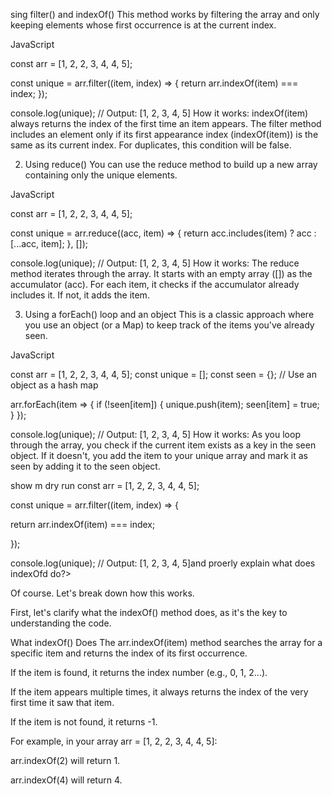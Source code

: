<!-- import { useState } from "react";

// Create a button that toggles between two texts: “Show Password” / “Hide Password”.
export default function Toggle() {
  const [isVisible, setIsVisible] = useState(false); // start with hidden

  function handleToggle() {
    setIsVisible(prev => !prev); // flip true/false
  }

  return (
    <>
      <h1>Toggle</h1>
      <button onClick={handleToggle}>
        {isVisible ? "Hide Password" : "Show Password"}
      </button>
      <p>{isVisible ? "MySuperSecret123!" : ""}</p>
    </>
  );
} -->

<!-- solved js qs -->

<!-- Given [5,10,15,20], return an array with only the even numbers.
→ [10,20]

From ["apple","banana","avocado","blueberry"], group by first letter.
→ { a:["apple","avocado"], b:["banana","blueberry"] }

Given [1,2,3,4,5], return the running total array.
→ [1,3,6,10,15]

Given [{user:"A",action:"login"},{user:"B",action:"login"},{user:"A",action:"logout"}]
Return each user’s last action.
→ { A:"logout", B:"login" }

Implement reverseWords("Hello World").
→ "olleH dlroW"

Given [1,2,3,4,5,6], chunk into size 2.
→ [[1,2],[3,4],[5,6]]

From "id=10&title=Book&price=200", return an object.
→ {id:"10", title:"Book", price:"200"} -->

<!--
 Difference Between Two “404s”
API doesn’t exist (wrong route/method):
Express sends something like "Cannot POST /api/admin/login" → that means mismatch in route config.
API exists but entity not found:
Your code itself throws "Admin account not found." along with a 404 response. That message confirms the route logic reached DB check, but found no matching user. -->

<!-- learned about finding unique element in array with diff methods -->

sing filter() and indexOf()
This method works by filtering the array and only keeping elements whose first occurrence is at the current index.

JavaScript

const arr = [1, 2, 2, 3, 4, 4, 5];

const unique = arr.filter((item, index) => {
return arr.indexOf(item) === index;
});

console.log(unique); // Output: [1, 2, 3, 4, 5]
How it works: indexOf(item) always returns the index of the first time an item appears. The filter method includes an element only if its first appearance index (indexOf(item)) is the same as its current index. For duplicates, this condition will be false.

2. Using reduce()
   You can use the reduce method to build up a new array containing only the unique elements.

JavaScript

const arr = [1, 2, 2, 3, 4, 4, 5];

const unique = arr.reduce((acc, item) => {
return acc.includes(item) ? acc : [...acc, item];
}, []);

console.log(unique); // Output: [1, 2, 3, 4, 5]
How it works: The reduce method iterates through the array. It starts with an empty array ([]) as the accumulator (acc). For each item, it checks if the accumulator already includes it. If not, it adds the item.

3. Using a forEach() loop and an object
   This is a classic approach where you use an object (or a Map) to keep track of the items you've already seen.

JavaScript

const arr = [1, 2, 2, 3, 4, 4, 5];
const unique = [];
const seen = {}; // Use an object as a hash map

arr.forEach(item => {
if (!seen[item]) {
unique.push(item);
seen[item] = true;
}
});

console.log(unique); // Output: [1, 2, 3, 4, 5]
How it works: As you loop through the array, you check if the current item exists as a key in the seen object. If it doesn't, you add the item to your unique array and mark it as seen by adding it to the seen object.

show m dry run const arr = [1, 2, 2, 3, 4, 4, 5];

const unique = arr.filter((item, index) => {

return arr.indexOf(item) === index;

});

console.log(unique); // Output: [1, 2, 3, 4, 5]and proerly explain what does indexOfd do?>

Of course. Let's break down how this works.

First, let's clarify what the indexOf() method does, as it's the key to understanding the code.

What indexOf() Does
The arr.indexOf(item) method searches the array for a specific item and returns the index of its first occurrence.

If the item is found, it returns the index number (e.g., 0, 1, 2...).

If the item appears multiple times, it always returns the index of the very first time it saw that item.

If the item is not found, it returns -1.

For example, in your array arr = [1, 2, 2, 3, 4, 4, 5]:

arr.indexOf(2) will return 1.

arr.indexOf(4) will return 4.
